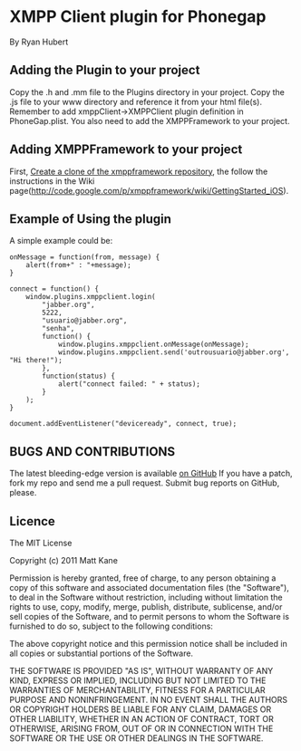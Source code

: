 # XMPP Client plugin for Phonegap #
By Ryan Hubert

## Adding the Plugin to your project ##
Copy the .h and .mm file to the Plugins directory in your project. Copy the .js file to your www directory and reference it from your html file(s). Remember to add xmppClient->XMPPClient plugin definition in PhoneGap.plist. You also need to add the XMPPFramework to your project.

## Adding XMPPFramework to your project ##
First, [Create a clone of the xmppframework repository](http://code.google.com/p/xmppframework/source/checkout), the follow the instructions in the Wiki page(http://code.google.com/p/xmppframework/wiki/GettingStarted_iOS). 

## Example of Using the plugin ##
A simple example could be:

    onMessage = function(from, message) {
        alert(from+" : "+message);
    }
           
    connect = function() {
        window.plugins.xmppclient.login(
            "jabber.org", 
            5222,
            "usuario@jabber.org",
            "senha",
            function() {
                window.plugins.xmppclient.onMessage(onMessage);
                window.plugins.xmppclient.send('outrousuario@jabber.org', "Hi there!");
            },
            function(status) {
                alert("connect failed: " + status);
            }
        );
    }

    document.addEventListener("deviceready", connect, true);

## BUGS AND CONTRIBUTIONS ##
The latest bleeding-edge version is available [on GitHub](http://github.com/huzhiren/phonegap-plugins/tree/master/iPhone/)
If you have a patch, fork my repo and send me a pull request. Submit bug reports on GitHub, please.
	
## Licence ##

The MIT License

Copyright (c) 2011 Matt Kane

Permission is hereby granted, free of charge, to any person obtaining a copy
of this software and associated documentation files (the "Software"), to deal
in the Software without restriction, including without limitation the rights
to use, copy, modify, merge, publish, distribute, sublicense, and/or sell
copies of the Software, and to permit persons to whom the Software is
furnished to do so, subject to the following conditions:

The above copyright notice and this permission notice shall be included in
all copies or substantial portions of the Software.

THE SOFTWARE IS PROVIDED "AS IS", WITHOUT WARRANTY OF ANY KIND, EXPRESS OR
IMPLIED, INCLUDING BUT NOT LIMITED TO THE WARRANTIES OF MERCHANTABILITY,
FITNESS FOR A PARTICULAR PURPOSE AND NONINFRINGEMENT. IN NO EVENT SHALL THE
AUTHORS OR COPYRIGHT HOLDERS BE LIABLE FOR ANY CLAIM, DAMAGES OR OTHER
LIABILITY, WHETHER IN AN ACTION OF CONTRACT, TORT OR OTHERWISE, ARISING FROM,
OUT OF OR IN CONNECTION WITH THE SOFTWARE OR THE USE OR OTHER DEALINGS IN
THE SOFTWARE.

